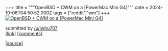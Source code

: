 +++
title = """OpenBSD + CWM on a [PowerMac Mini G4]"""
date = 2024-10-06T04:50:52.000Z
tags = ["reddit","wm"]
+++
[![OpenBSD + CWM on a [PowerMac Mini G4]](https://b.thumbs.redditmedia.com/XfNJXXtemnvjAefe2gX3T0uGDoUzTvotZxtKqP-Vd5g.jpg "OpenBSD + CWM on a [PowerMac Mini G4]")](https://www.reddit.com/r/unixporn/comments/1fx8w3y/openbsd_cwm_on_a_powermac_mini_g4/)

submitted by [/u/iwhu707](https://www.reddit.com/user/iwhu707)  
[\[link\]](https://www.reddit.com/gallery/1fx8w3y) [\[comments\]](https://www.reddit.com/r/unixporn/comments/1fx8w3y/openbsd_cwm_on_a_powermac_mini_g4/)

[[source]](https://www.reddit.com/r/unixporn/comments/1fx8w3y/openbsd_cwm_on_a_powermac_mini_g4/)
